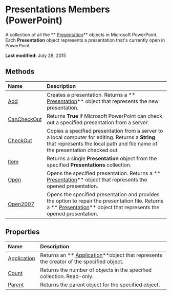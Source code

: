
# Presentations Members (PowerPoint)
A collection of all the  ** [Presentation](ec75cf52-69f8-d35b-0a26-4a8da8a9683f.md)** objects in Microsoft PowerPoint. Each **Presentation** object represents a presentation that's currently open in PowerPoint.

 **Last modified:** July 28, 2015


## Methods



|**Name**|**Description**|
|:-----|:-----|
| [Add](9a09ad9b-c52d-9fd6-20ef-68b694596ed2.md)|Creates a presentation. Returns a  ** [Presentation](ec75cf52-69f8-d35b-0a26-4a8da8a9683f.md)** object that represents the new presentation.|
| [CanCheckOut](60393f0c-11e1-169d-2ead-c6556f1d1364.md)|Returns  **True** if Microsoft PowerPoint can check out a specified presentation from a server.|
| [CheckOut](c6145ab1-f6d5-265a-8244-40b5fa67aedf.md)|Copies a specified presentation from a server to a local computer for editing. Returns a  **String** that represents the local path and file name of the presentation checked out.|
| [Item](f0d84e16-4d94-dd74-9e6f-4e57edfdc72d.md)|Returns a single  **Presentation** object from the specified **Presentations** collection.|
| [Open](c19456ba-e5a8-83da-00ae-dd387e38febf.md)|Opens the specified presentation. Returns a  ** [Presentation](ec75cf52-69f8-d35b-0a26-4a8da8a9683f.md)** object that represents the opened presentation.|
| [Open2007](45bbbe1f-461c-d908-0d3b-8b4e8aa681a6.md)|Opens the specified presentation and provides the option to repair the presentation file. Returns a  ** [Presentation](ec75cf52-69f8-d35b-0a26-4a8da8a9683f.md)** object that represents the opened presentation.|

## Properties



|**Name**|**Description**|
|:-----|:-----|
| [Application](5c42ecee-19ce-6e00-9aed-556fe32daf8b.md)|Returns an  ** [Application](978c2b99-4271-b953-4283-73b5f3d96f41.md)**object that represents the creator of the specified object.|
| [Count](e9f4d85f-4ba3-6c07-353d-79bbf39f91da.md)|Returns the number of objects in the specified collection. Read-only.|
| [Parent](5c1e9107-2b42-0b06-ddbc-6ed0186e96d2.md)|Returns the parent object for the specified object.|
